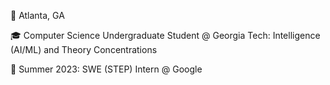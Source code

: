 :round_pushpin:	Atlanta, GA

:mortar_board: Computer Science Undergraduate Student @ Georgia Tech: Intelligence (AI/ML) and Theory Concentrations

:briefcase:	Summer 2023: SWE (STEP) Intern @ Google
<!-- https://github.com/ikatyang/emoji-cheat-sheet/blob/master/README.md -->
